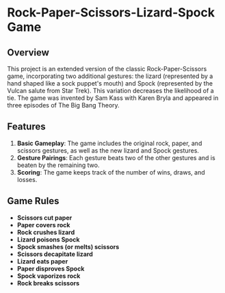 # Rock-Paper-Scissors-Lizard-Spock Game

## Overview
This project is an extended version of the classic Rock-Paper-Scissors game, incorporating two additional gestures: the lizard (represented by a hand shaped like a sock puppet's mouth) and Spock (represented by the Vulcan salute from Star Trek). This variation decreases the likelihood of a tie. The game was invented by Sam Kass with Karen Bryla and appeared in three episodes of The Big Bang Theory.

## Features
1. **Basic Gameplay**: The game includes the original rock, paper, and scissors gestures, as well as the new lizard and Spock gestures.
2. **Gesture Pairings**: Each gesture beats two of the other gestures and is beaten by the remaining two.
3. **Scoring**: The game keeps track of the number of wins, draws, and losses.

## Game Rules
- **Scissors cut paper**
- **Paper covers rock**
- **Rock crushes lizard**
- **Lizard poisons Spock**
- **Spock smashes (or melts) scissors**
- **Scissors decapitate lizard**
- **Lizard eats paper**
- **Paper disproves Spock**
- **Spock vaporizes rock**
- **Rock breaks scissors**
